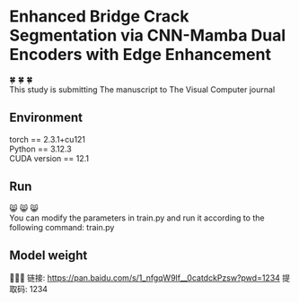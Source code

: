 # Enhanced Bridge Crack Segmentation via CNN-Mamba Dual Encoders with Edge Enhancement
:four_leaf_clover:	:four_leaf_clover:	:four_leaf_clover:	  
This study is submitting The manuscript to The Visual Computer journal   

## Environment 
torch == 2.3.1+cu121  
Python == 3.12.3  
CUDA version == 12.1  

## Run
:smile_cat:	:smile_cat:	:smile_cat:	   
You can modify the parameters in train.py and run it according to the following command:
train.py

## Model weight
:rocket::rocket::rocket:
链接: https://pan.baidu.com/s/1_nfgqW9lf__0catdckPzsw?pwd=1234 提取码: 1234
